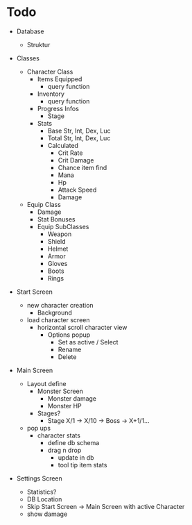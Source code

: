 # Todo

- Database
    - Struktur
- Classes
    - Character Class
        - Items Equipped
            - query function
        - Inventory
            - query function
        - Progress Infos
            - Stage
        - Stats
            - Base Str, Int, Dex, Luc
            - Total Str, Int, Dex, Luc
            - Calculated
                - Crit Rate
                - Crit Damage
                - Chance item find
                - Mana
                - Hp
                - Attack Speed
                - Damage
    - Equip Class
        - Damage
        - Stat Bonuses
        - Equip SubClasses
            - Weapon
            - Shield
            - Helmet
            - Armor
            - Gloves
            - Boots
            - Rings

- Start Screen
    - new character creation
        - Background
    - load character screen
        - horizontal scroll character view
            - Options popup
                - Set as active / Select
                - Rename
                - Delete

- Main Screen
    - Layout define
        - Monster Screen
            - Monster damage
            - Monster HP
        - Stages?
            - Stage X/1 -> X/10 -> Boss -> X+1/1...
    - pop ups
        - character stats
            - define db schema
            - drag n drop
                - update in db
                - tool tip item stats

- Settings Screen
    - Statistics?
    - DB Location
    - Skip Start Screen -> Main Screen with active Character
    - show damage
